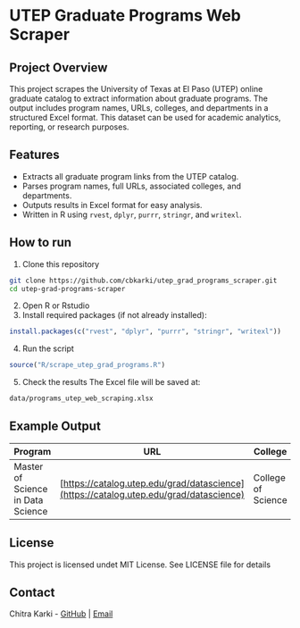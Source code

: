 # UTEP Graduate Programs Web Scraper

## Project Overview
This project scrapes the University of Texas at El Paso (UTEP) online graduate 
catalog to extract information about graduate programs. The output includes 
program names, URLs, colleges, and departments in a structured Excel format. 
This dataset can be used for academic analytics, reporting, or research purposes.

## Features
- Extracts all graduate program links from the UTEP catalog.
- Parses program names, full URLs, associated colleges, and departments.
- Outputs results in Excel format for easy analysis.
- Written in R using `rvest`, `dplyr`, `purrr`, `stringr`, and `writexl`.


## How to run
1. Clone this repository
```bash
git clone https://github.com/cbkarki/utep_grad_programs_scraper.git
cd utep-grad-programs-scraper
```

2. Open R or Rstudio
3. Install required packages (if not already installed):
```r
install.packages(c("rvest", "dplyr", "purrr", "stringr", "writexl"))
```

4. Run the script

```r
source("R/scrape_utep_grad_programs.R")
```

5. Check the results
The Excel file will be saved at:
```bash
data/programs_utep_web_scraping.xlsx
```

## Example Output

| Program                           | URL                                                                                    | College            | Department                     |
| --------------------------------- | -------------------------------------------------------------------------------------- | ------------------ | ------------------------------ |
| Master of Science in Data Science | [https://catalog.utep.edu/grad/datascience](https://catalog.utep.edu/grad/datascience) | College of Science | Department of Computer Science |

## License

This project is licensed undet MIT License. See LICENSE file for details 

## Contact 


Chitra Karki - [GitHub](https://github.com/cbkarki) | [Email](mailto:cbkarki@miners.utep.edu)



